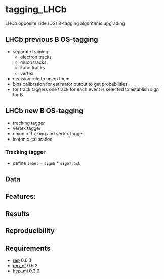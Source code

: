 # tagging_LHCb
LHCb opposite side (OS) B-tagging algorithms upgrading

## LHCb previous B OS-tagging

* separate training:
  * electron tracks
  * muon tracks
  * kaon tracks
  * vertex
* decision rule to union them
* bins calibration for estimator output to get probabilities
* for track taggers one track for each event is selected to establish sign for B

## LHCb new B OS-tagging

* tracking tagger
* vertex tagger
* union of traking and vertex tagger
* isotonic calibration


### Tracking tagger 
* define `label` = `signB` * `signTrack`


## Data

## Features:

## Results

## Reproducibility

## Requirements
* [rep](http://github.com/yandex/rep) 0.6.3
* [rep_ef](https://github.com/anaderi/REP_EF) 0.6.2
* [hep_ml](https://github.com/arogozhnikov/hep_ml) 0.3.0
